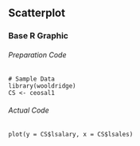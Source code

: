 ## Scatterplot
### Base R Graphic
###### Preparation Code
```
# Sample Data
library(wooldridge)
CS <- ceosal1
```
###### Actual Code
```
plot(y = CS$lsalary, x = CS$lsales)
```
